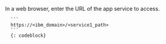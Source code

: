   In a web browser, enter the URL of the app service to access.

      ```
      https://<ibm_domain>/<service1_path>
      ```
      {: codeblock}
